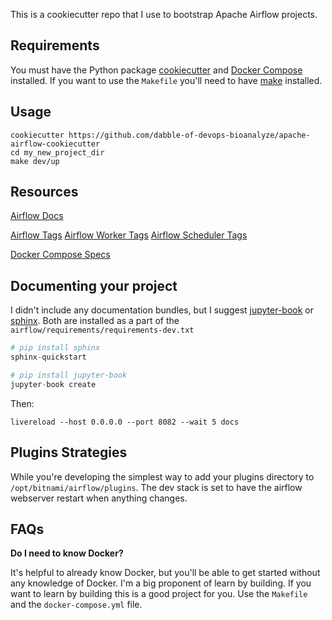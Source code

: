 This is a cookiecutter repo that I use to bootstrap Apache Airflow projects.

## Requirements

You must have the Python package [cookiecutter](https://cookiecutter.readthedocs.io/en/1.7.2/first_steps.html) and [Docker Compose](https://docs.docker.com/compose/install/) installed. If you want to use the `Makefile` you'll need to have [make](https://www.gnu.org/software/make/) installed.

## Usage

```
cookiecutter https://github.com/dabble-of-devops-bioanalyze/apache-airflow-cookiecutter
cd my_new_project_dir
make dev/up
```

## Resources

[Airflow Docs](https://airflow.apache.org/docs/apache-airflow/stable)

[Airflow Tags](https://hub.docker.com/r/bitnami/airflow/tags?page=1&ordering=last_updated)
[Airflow Worker Tags](https://hub.docker.com/r/bitnami/airflow-worker/tags?page=1&ordering=last_updated)
[Airflow Scheduler Tags](https://hub.docker.com/r/bitnami/airflow-scheduler/tags?page=1&ordering=last_updated)

[Docker Compose Specs](https://docs.docker.com/compose/compose-file/compose-file-v3/)

## Documenting your project

I didn't include any documentation bundles, but I suggest [jupyter-book](https://pypi.org/project/jupyter-book/) or [sphinx](https://www.sphinx-doc.org/en/master/usage/quickstart.html). Both are installed as a part of the `airflow/requirements/requirements-dev.txt`

```python
# pip install sphinx
sphinx-quickstart
```

```python
# pip install jupyter-book
jupyter-book create
```

Then:

```
livereload --host 0.0.0.0 --port 8082 --wait 5 docs
```

## Plugins Strategies

While you're developing the simplest way to add your plugins directory to `/opt/bitnami/airflow/plugins`. The dev stack is set to have the airflow webserver restart when anything changes.

## FAQs

**Do I need to know Docker?**

It's helpful to already know Docker, but you'll be able to get started without any knowledge of Docker. I'm a big proponent of learn by building. If you want to learn by building this is a good project for you. Use the `Makefile` and the `docker-compose.yml` file.